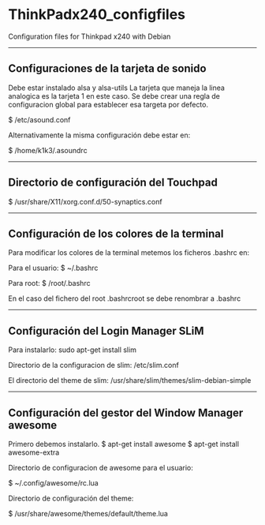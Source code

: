 # ThinkPadx240_configfiles
Configuration files for Thinkpad x240 with Debian

-------------------------------------------------
Configuraciones de la tarjeta de sonido
-------------------------------------------------
Debe estar instalado alsa y alsa-utils
La tarjeta que maneja la linea analogica es la tarjeta 1 en este caso. Se debe crear una regla de configuracion global para establecer esa targeta por defecto. 


$ /etc/asound.conf

Alternativamente la misma configuración debe estar en: 

$ /home/k1k3/.asoundrc

-------------------------------------------------
Directorio de configuración del Touchpad
-------------------------------------------------

$ /usr/share/X11/xorg.conf.d/50-synaptics.conf

-------------------------------------------------
Configuración de los colores de la terminal
-------------------------------------------------

Para modificar los colores de la terminal metemos los ficheros .bashrc en:

Para el usuario:
$ ~/.bashrc       

Para root:
$ /root/.bashrc   

En el caso del fichero del root .bashrcroot se debe renombrar a .bashrc 

------------------------------------------------
Configuración del Login Manager SLiM
------------------------------------------------
Para instalarlo: sudo apt-get install slim

Directorio de la configuracion de slim: /etc/slim.conf

El directorio del theme de slim: /usr/share/slim/themes/slim-debian-simple

------------------------------------------------
Configuración del gestor del Window Manager awesome
------------------------------------------------
Primero debemos instalarlo.
$ apt-get install awesome
$ apt-get install awesome-extra

Directorio de configuracion de awesome para el usuario: 

$ ~/.config/awesome/rc.lua

Directorio de configuración del theme:

$ /usr/share/awesome/themes/default/theme.lua



